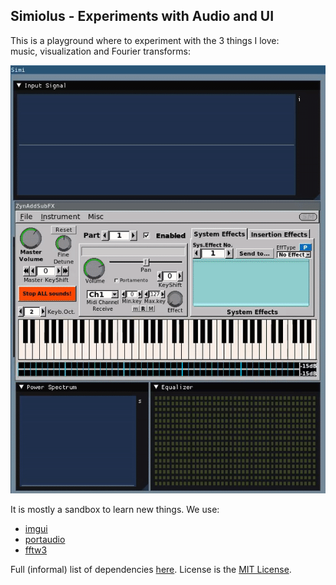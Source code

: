 ## Simiolus - Experiments with Audio and UI

This is a playground where to experiment with the 3 things I love: <br/>
music, visualization and Fourier transforms:

![simi_eq.gif](https://github.com/sschaetz/simiolus/blob/main/simi_eq.gif?raw=true)

It is mostly a sandbox to learn new things. We use:
- [imgui](https://github.com/ocornut/imgui)
- [portaudio](http://www.portaudio.com/)
- [fftw3](https://www.fftw.org/)

Full (informal) list of dependencies [here](deps.md).
License is the [MIT License](LICENSE.md).

